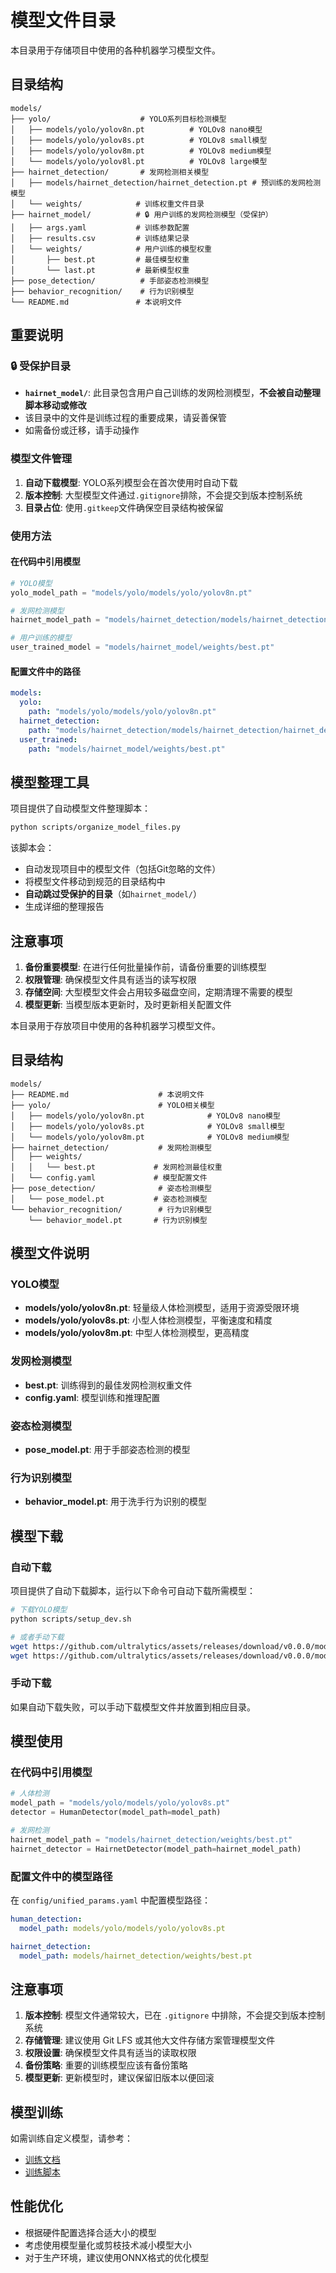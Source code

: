 # 模型文件目录

本目录用于存储项目中使用的各种机器学习模型文件。

## 目录结构

```
models/
├── yolo/                    # YOLO系列目标检测模型
│   ├── models/yolo/yolov8n.pt          # YOLOv8 nano模型
│   ├── models/yolo/yolov8s.pt          # YOLOv8 small模型
│   ├── models/yolo/yolov8m.pt          # YOLOv8 medium模型
│   └── models/yolo/yolov8l.pt          # YOLOv8 large模型
├── hairnet_detection/       # 发网检测相关模型
│   ├── models/hairnet_detection/hairnet_detection.pt # 预训练的发网检测模型
│   └── weights/            # 训练权重文件目录
├── hairnet_model/          # 🔒 用户训练的发网检测模型（受保护）
│   ├── args.yaml           # 训练参数配置
│   ├── results.csv         # 训练结果记录
│   └── weights/            # 用户训练的模型权重
│       ├── best.pt         # 最佳模型权重
│       └── last.pt         # 最新模型权重
├── pose_detection/          # 手部姿态检测模型
├── behavior_recognition/    # 行为识别模型
└── README.md               # 本说明文件
```

## 重要说明

### 🔒 受保护目录

- **`hairnet_model/`**: 此目录包含用户自己训练的发网检测模型，**不会被自动整理脚本移动或修改**
- 该目录中的文件是训练过程的重要成果，请妥善保管
- 如需备份或迁移，请手动操作

### 模型文件管理

1. **自动下载模型**: YOLO系列模型会在首次使用时自动下载
2. **版本控制**: 大型模型文件通过`.gitignore`排除，不会提交到版本控制系统
3. **目录占位**: 使用`.gitkeep`文件确保空目录结构被保留

### 使用方法

#### 在代码中引用模型

```python
# YOLO模型
yolo_model_path = "models/yolo/models/yolo/yolov8n.pt"

# 发网检测模型
hairnet_model_path = "models/hairnet_detection/models/hairnet_detection/hairnet_detection.pt"

# 用户训练的模型
user_trained_model = "models/hairnet_model/weights/best.pt"
```

#### 配置文件中的路径

```yaml
models:
  yolo:
    path: "models/yolo/models/yolo/yolov8n.pt"
  hairnet_detection:
    path: "models/hairnet_detection/models/hairnet_detection/hairnet_detection.pt"
  user_trained:
    path: "models/hairnet_model/weights/best.pt"
```

## 模型整理工具

项目提供了自动模型文件整理脚本：

```bash
python scripts/organize_model_files.py
```

该脚本会：
- 自动发现项目中的模型文件（包括Git忽略的文件）
- 将模型文件移动到规范的目录结构中
- **自动跳过受保护的目录**（如`hairnet_model/`）
- 生成详细的整理报告

## 注意事项

1. **备份重要模型**: 在进行任何批量操作前，请备份重要的训练模型
2. **权限管理**: 确保模型文件具有适当的读写权限
3. **存储空间**: 大型模型文件会占用较多磁盘空间，定期清理不需要的模型
4. **模型更新**: 当模型版本更新时，及时更新相关配置文件

本目录用于存放项目中使用的各种机器学习模型文件。

## 目录结构

```
models/
├── README.md                    # 本说明文件
├── yolo/                        # YOLO相关模型
│   ├── models/yolo/yolov8n.pt              # YOLOv8 nano模型
│   ├── models/yolo/yolov8s.pt              # YOLOv8 small模型
│   └── models/yolo/yolov8m.pt              # YOLOv8 medium模型
├── hairnet_detection/           # 发网检测模型
│   ├── weights/
│   │   └── best.pt             # 发网检测最佳权重
│   └── config.yaml             # 模型配置文件
├── pose_detection/              # 姿态检测模型
│   └── pose_model.pt           # 姿态检测模型
└── behavior_recognition/        # 行为识别模型
    └── behavior_model.pt       # 行为识别模型
```

## 模型文件说明

### YOLO模型
- **models/yolo/yolov8n.pt**: 轻量级人体检测模型，适用于资源受限环境
- **models/yolo/yolov8s.pt**: 小型人体检测模型，平衡速度和精度
- **models/yolo/yolov8m.pt**: 中型人体检测模型，更高精度

### 发网检测模型
- **best.pt**: 训练得到的最佳发网检测权重文件
- **config.yaml**: 模型训练和推理配置

### 姿态检测模型
- **pose_model.pt**: 用于手部姿态检测的模型

### 行为识别模型
- **behavior_model.pt**: 用于洗手行为识别的模型

## 模型下载

### 自动下载
项目提供了自动下载脚本，运行以下命令可自动下载所需模型：

```bash
# 下载YOLO模型
python scripts/setup_dev.sh

# 或者手动下载
wget https://github.com/ultralytics/assets/releases/download/v0.0.0/models/yolo/yolov8n.pt -O models/yolo/models/yolo/yolov8n.pt
wget https://github.com/ultralytics/assets/releases/download/v0.0.0/models/yolo/yolov8s.pt -O models/yolo/models/yolo/yolov8s.pt
```

### 手动下载
如果自动下载失败，可以手动下载模型文件并放置到相应目录。

## 模型使用

### 在代码中引用模型
```python
# 人体检测
model_path = "models/yolo/models/yolo/yolov8s.pt"
detector = HumanDetector(model_path=model_path)

# 发网检测
hairnet_model_path = "models/hairnet_detection/weights/best.pt"
hairnet_detector = HairnetDetector(model_path=hairnet_model_path)
```

### 配置文件中的模型路径
在 `config/unified_params.yaml` 中配置模型路径：
```yaml
human_detection:
  model_path: models/yolo/models/yolo/yolov8s.pt

hairnet_detection:
  model_path: models/hairnet_detection/weights/best.pt
```

## 注意事项

1. **版本控制**: 模型文件通常较大，已在 `.gitignore` 中排除，不会提交到版本控制系统
2. **存储管理**: 建议使用 Git LFS 或其他大文件存储方案管理模型文件
3. **权限设置**: 确保模型文件具有适当的读取权限
4. **备份策略**: 重要的训练模型应该有备份策略
5. **模型更新**: 更新模型时，建议保留旧版本以便回滚

## 模型训练

如需训练自定义模型，请参考：
- [训练文档](../docs/README_TRAINING.md)
- [训练脚本](../scripts/train_hairnet_model.py)

## 性能优化

- 根据硬件配置选择合适大小的模型
- 考虑使用模型量化或剪枝技术减小模型大小
- 对于生产环境，建议使用ONNX格式的优化模型
